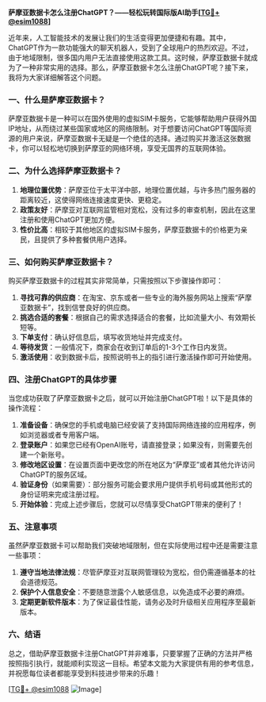 **萨摩亚数据卡怎么注册ChatGPT？——轻松玩转国际版AI助手[[TG💪+ @esim1088](https://t.me/s/esim1088)]**

近年来，人工智能技术的发展让我们的生活变得更加便捷和有趣。其中，ChatGPT作为一款功能强大的聊天机器人，受到了全球用户的热烈欢迎。不过，由于地域限制，很多国内用户无法直接使用这款工具。这时候，萨摩亚数据卡就成为了一种非常实用的选择。那么，萨摩亚数据卡怎么注册ChatGPT呢？接下来，我将为大家详细解答这个问题。

### 一、什么是萨摩亚数据卡？

萨摩亚数据卡是一种可以在国外使用的虚拟SIM卡服务，它能够帮助用户获得外国IP地址，从而绕过某些国家或地区的网络限制。对于想要访问ChatGPT等国际资源的用户来说，萨摩亚数据卡无疑是一个绝佳的选择。通过购买并激活这张数据卡，你可以轻松地切换到萨摩亚的网络环境，享受无国界的互联网体验。

### 二、为什么选择萨摩亚数据卡？

1. **地理位置优势**：萨摩亚位于太平洋中部，地理位置优越，与许多热门服务器的距离较近，这使得网络连接速度更快、更稳定。
2. **政策友好**：萨摩亚对互联网监管相对宽松，没有过多的审查机制，因此在这里注册和使用ChatGPT更加方便。
3. **性价比高**：相较于其他地区的虚拟SIM卡服务，萨摩亚数据卡的价格更为亲民，且提供了多种套餐供用户选择。

### 三、如何购买萨摩亚数据卡？

购买萨摩亚数据卡的过程其实非常简单，只需按照以下步骤操作即可：

1. **寻找可靠的供应商**：在淘宝、京东或者一些专业的海外服务网站上搜索“萨摩亚数据卡”，找到信誉良好的供应商。
2. **挑选合适的套餐**：根据自己的需求选择适合的套餐，比如流量大小、有效期长短等。
3. **下单支付**：确认好信息后，填写收货地址并完成支付。
4. **等待发货**：一般情况下，商家会在收到订单后的1-3个工作日内发货。
5. **激活使用**：收到数据卡后，按照说明书上的指引进行激活操作即可开始使用。

### 四、注册ChatGPT的具体步骤

当您成功获取了萨摩亚数据卡之后，就可以开始注册ChatGPT啦！以下是具体的操作流程：

1. **准备设备**：确保您的手机或电脑已经安装了支持国际网络连接的应用程序，例如浏览器或者专用客户端。
2. **登录账户**：如果您已经有OpenAI账号，请直接登录；如果没有，则需要先创建一个新账号。
3. **修改地区设置**：在设置页面中更改您的所在地区为“萨摩亚”或者其他允许访问ChatGPT的服务区域。
4. **验证身份**（如果需要）：部分服务可能会要求用户提供手机号码或其他形式的身份证明来完成注册过程。
5. **开始体验**：完成上述步骤后，您就可以尽情享受ChatGPT带来的便利了！

### 五、注意事项

虽然萨摩亚数据卡可以帮助我们突破地域限制，但在实际使用过程中还是需要注意一些事项：

1. **遵守当地法律法规**：尽管萨摩亚对互联网管理较为宽松，但仍需遵循基本的社会道德规范。
2. **保护个人信息安全**：不要随意泄露个人敏感信息，以免造成不必要的麻烦。
3. **定期更新软件版本**：为了保证最佳性能，请务必及时升级相关应用程序至最新版本。

### 六、结语

总之，借助萨摩亚数据卡注册ChatGPT并非难事，只要掌握了正确的方法并严格按照指引执行，就能顺利实现这一目标。希望本文能为大家提供有用的参考信息，并祝愿每位读者都能享受到科技进步带来的乐趣！

[[TG💪+ @esim1088](https://t.me/s/esim1088) ![Image](https://i.postimg.cc/4NQfJmqS/Snipaste-2025-05-13-00-14-12.png)]